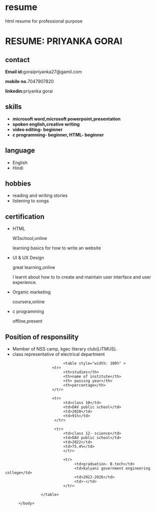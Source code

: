 # resume
html resume for professional purpose
<!DOCTYPE html>
<head><title> RESUME </title></head>


<head><h1> RESUME: PRIYANKA GORAI </h1></head>


<body>
     <div class="full">
          <div class="left">
          <div class="image">
               </div>
               <div class="contact">
                    <h2>contact</h2>
                    <p><b>Email id:</b>goraipriyanka27@gamil.com</p>
                    <p><b>mobile no.</b>7047907820</p>
                    <p><b>linkedin:</b>priyanka gorai</p>
               </div>
               <div class="skills">
                    <h2>skills</h2>
                    <ul>
                         <li><b>microsoft word,microsoft powerpoint,presentation</b></li>
                         <li><b>spoken english,creative writing</b></li>
                         <li><b>video editing- beginner</b></li>
                         <li><b>c programming- beginner, HTML- beginner</b></li>
                    </ul>
               </div>
               <div class="Language">
                    <h2>language</h2>
                    <ul>
                         <li>English</li>
                         <li>Hindi</li>
                    </ul>
               </div>
               <div class="hobbies">
                    <h2>hobbies</h2>
                    <ul>
                         <li>reading and writing stories</li>
                         <li>listening to songs</li>
                    </ul>
               </div>
               <div class="certification">
                    <h2>certification</h2>
                    <ul>
                         <li>HTML</li>
                         <p>W3school,online</p>
                         <p>learning basics for how to write an website</p>
                         <li>UI & UX Design</li>
                         <p>great learning,online</p>
                         <p>I learnt about how to to create and maintain user interface and 
                              user experience.</p>
                          <li>Organic marketing</li>
                          <p>coursera,online</p>
                          <li>c programming</li>
                          <p>offline,present</p>
                    </ul>
               </div>
                    <div class="responsibility">
                         <h2>Position of responsility</h2>
                         <ul>
                              <li>Member of NSS camp, kgec literary club(LITMUS).</li>
                              <li>class representative of electrical department </li>
                         </ul>
                    </div>
                    
                         
                              <table style="width: 100%" >
                         <tr> 
                              <th>studies</th>
                              <th>name of institute</th>
                              <th> passing year</th>
                              <th>percentage</th>
                         </tr>
                        
                         <tr>
                              <td>class 10</td>
                              <td>DAV public school</td>
                              <td>2020</td>
                              <td>91%</td>
                          </tr>
                          
                          <tr>
                              <td>class 12- science</td>
                              <td>DAV public school</td>
                              <td>2022</td>
                              <td>75.4%</td>
                              </tr>
                             
                              <tr>
                                   <td>graduation- B.tech</td>
                                   <td>kalyani government engineering college</td>
                                   <td>2022-2026</td>
                                   <td>-</td>
                              </tr>
                          
                    </table>
               
          </body>
</html>
